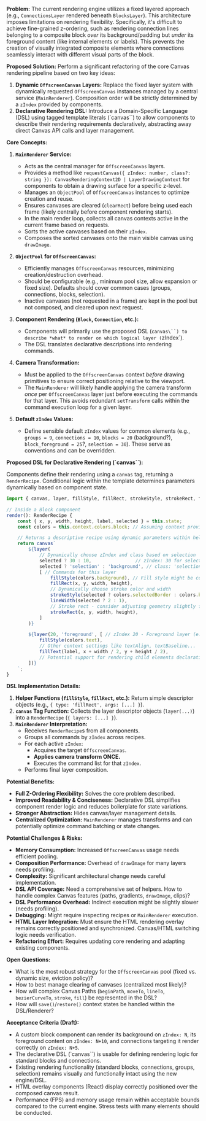 **Problem:**
The current rendering engine utilizes a fixed layered approach (e.g., `ConnectionsLayer` rendered beneath `BlocksLayer`). This architecture imposes limitations on rendering flexibility. Specifically, it's difficult to achieve fine-grained z-ordering, such as rendering connection lines belonging to a composite block *over* its background/padding but *under* its foreground content (like internal elements or labels). This prevents the creation of visually integrated composite elements where connections seamlessly interact with different visual parts of the block.

**Proposed Solution:**
Perform a significant refactoring of the core Canvas rendering pipeline based on two key ideas:

1.  **Dynamic `OffscreenCanvas` Layers:** Replace the fixed layer system with dynamically requested `OffscreenCanvas` instances managed by a central service (`MainRenderer`). Composition order will be strictly determined by a `zIndex` provided by components.
2.  **Declarative Rendering DSL:** Introduce a Domain-Specific Language (DSL) using tagged template literals (`canvas\``) to allow components to describe their rendering requirements declaratively, abstracting away direct Canvas API calls and layer management.

**Core Concepts:**

1.  **`MainRenderer` Service:**
    *   Acts as the central manager for `OffscreenCanvas` layers.
    *   Provides a method like `requestCanvas({ zIndex: number, class?: string }): CanvasRenderingContext2D | LayerDrawingContext` for components to obtain a drawing surface for a specific z-level.
    *   Manages an `ObjectPool` of `OffscreenCanvas` instances to optimize creation and reuse.
    *   Ensures canvases are cleared (`clearRect`) before being used each frame (likely centrally before component rendering starts).
    *   In the main render loop, collects all canvas contexts active in the current frame based on requests.
    *   Sorts the active canvases based on their `zIndex`.
    *   Composes the sorted canvases onto the main visible canvas using `drawImage`.

2.  **`ObjectPool` for `OffscreenCanvas`:**
    *   Efficiently manages `OffscreenCanvas` resources, minimizing creation/destruction overhead.
    *   Should be configurable (e.g., minimum pool size, allow expansion or fixed size). Defaults should cover common cases (groups, connections, blocks, selection).
    *   Inactive canvases (not requested in a frame) are kept in the pool but not composed, and cleared upon next request.

3.  **Component Rendering (`Block`, `Connection`, etc.):**
    *   Components will primarily use the proposed DSL (`canvas\``) to describe *what* to render on which logical layer (`zIndex`).
    *   The DSL translates declarative descriptions into rendering commands.

4.  **Camera Transformation:**
    *   Must be applied to the `OffscreenCanvas` context *before* drawing primitives to ensure correct positioning relative to the viewport.
    *   The `MainRenderer` will likely handle applying the camera transform *once* per `OffscreenCanvas` layer just before executing the commands for that layer. This avoids redundant `setTransform` calls within the command execution loop for a given layer.

5.  **Default `zIndex` Values:**
    *   Define sensible default `zIndex` values for common elements (e.g., `groups = 9`, `connections = 10`, `blocks = 20` (background?), `block_foreground = 25`?, `selection = 30`). These serve as conventions and can be overridden.

**Proposed DSL for Declarative Rendering (`canvas\``):**

Components define their rendering using a `canvas` tag, returning a `RenderRecipe`. Conditional logic within the template determines parameters dynamically based on component state.

```typescript
import { canvas, layer, fillStyle, fillRect, strokeStyle, strokeRect, fillText, lineWidth } from './canvas-dsl'; // Example path

// Inside a Block component
render(): RenderRecipe {
    const { x, y, width, height, label, selected } = this.state;
    const colors = this.context.colors.block; // Assuming context provides theme colors

    // Returns a descriptive recipe using dynamic parameters within helpers
    return canvas`
        ${layer(
            // Dynamically choose zIndex and class based on selection
            selected ? 30 : 10,                // zIndex: 30 for selected, 10 for normal background
            selected ? 'selection' : 'background', // class: 'selection' or 'background'
            [ // Commands for this layer
                fillStyle(colors.background), // Fill style might be consistent
                fillRect(x, y, width, height),
                // Dynamically choose stroke color and width
                strokeStyle(selected ? colors.selectedBorder : colors.border),
                lineWidth(selected ? 2 : 1),
                // Stroke rect - consider adjusting geometry slightly for thicker selection borders
                strokeRect(x, y, width, height),
            ]
        )}

        ${layer(20, 'foreground', [ // zIndex 20 - Foreground layer (e.g., text)
            fillStyle(colors.text),
            // Other context settings like textAlign, textBaseline...
            fillText(label, x + width / 2, y + height / 2),
            // Potential support for rendering child elements declaratively?
        ])}
    `;
}
```

**DSL Implementation Details:**

1.  **Helper Functions (`fillStyle`, `fillRect`, etc.):** Return simple descriptor objects (e.g., `{ type: 'fillRect', args: [...] }`).
2.  **`canvas` Tag Function:** Collects the layer descriptor objects (`layer(...)`) into a `RenderRecipe` (`{ layers: [...] }`).
3.  **`MainRenderer` Interpretation:**
    *   Receives `RenderRecipe`s from all components.
    *   Groups all commands by `zIndex` across recipes.
    *   For each active `zIndex`:
        *   Acquires the target `OffscreenCanvas`.
        *   **Applies camera transform ONCE.**
        *   Executes the command list for that `zIndex`.
    *   Performs final layer composition.

**Potential Benefits:**

*   **Full Z-Ordering Flexibility:** Solves the core problem described.
*   **Improved Readability & Conciseness:** Declarative DSL simplifies component render logic and reduces boilerplate for state variations.
*   **Stronger Abstraction:** Hides canvas/layer management details.
*   **Centralized Optimization:** `MainRenderer` manages transforms and can potentially optimize command batching or state changes.

**Potential Challenges & Risks:**

*   **Memory Consumption:** Increased `OffscreenCanvas` usage needs efficient pooling.
*   **Composition Performance:** Overhead of `drawImage` for many layers needs profiling.
*   **Complexity:** Significant architectural change needs careful implementation.
*   **DSL API Coverage:** Need a comprehensive set of helpers. How to handle complex Canvas features (paths, gradients, `drawImage`, clips)?
*   **DSL Performance Overhead:** Indirect execution might be slightly slower (needs profiling).
*   **Debugging:** Might require inspecting recipes or `MainRenderer` execution.
*   **HTML Layer Integration:** Must ensure the HTML rendering overlay remains correctly positioned and synchronized. Canvas/HTML switching logic needs verification.
*   **Refactoring Effort:** Requires updating core rendering and adapting existing components.

**Open Questions:**

*   What is the most robust strategy for the `OffscreenCanvas` pool (fixed vs. dynamic size, eviction policy)?
*   How to best manage clearing of canvases (centralized most likely)?
*   How will complex Canvas Paths (`beginPath`, `moveTo`, `lineTo`, `bezierCurveTo`, `stroke`, `fill`) be represented in the DSL?
*   How will `save()`/`restore()` context states be handled within the DSL/Renderer?

**Acceptance Criteria (Draft):**

*   A custom block component can render its background on `zIndex: N`, its foreground content on `zIndex: N+10`, and connections targeting it render correctly on `zIndex: N+5`.
*   The declarative DSL (`canvas\``) is usable for defining rendering logic for standard blocks and connections.
*   Existing rendering functionality (standard blocks, connections, groups, selection) remains visually and functionally intact using the new engine/DSL.
*   HTML overlay components (React) display correctly positioned over the composed canvas result.
*   Performance (FPS) and memory usage remain within acceptable bounds compared to the current engine. Stress tests with many elements should be conducted.
